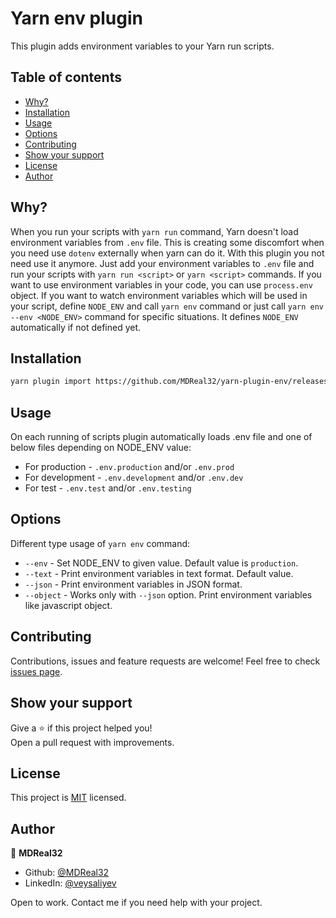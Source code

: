 # Yarn env plugin

This plugin adds environment variables to your Yarn run scripts.

## Table of contents

- [Why?](#why)
- [Installation](#installation)
- [Usage](#usage)
- [Options](#options)
- [Contributing](#contributing)
- [Show your support](#show-your-support)
- [License](#license)
- [Author](#author)

## Why?

When you run your scripts with `yarn run` command, Yarn doesn't load environment variables from `.env` file. This is creating some discomfort when you need use `dotenv` externally when yarn can do it. With this plugin you not need use it anymore. Just add your environment variables to `.env` file and run your scripts with `yarn run <script>` or `yarn <script>` commands. If you want to use environment variables in your code, you can use `process.env` object. If you want to watch environment variables which will be used in your script, define `NODE_ENV` and call `yarn env` command or just call `yarn env --env <NODE_ENV>` command for specific situations. It defines `NODE_ENV` automatically if not defined yet.

## Installation

```bash
yarn plugin import https://github.com/MDReal32/yarn-plugin-env/releases/download/latest/plugin-env.js
```

## Usage

On each running of scripts plugin automatically loads .env file and one of below files depending on NODE_ENV value:

- For production - `.env.production` and/or `.env.prod`
- For development - `.env.development` and/or `.env.dev`
- For test - `.env.test` and/or `.env.testing`

## Options

Different type usage of `yarn env` command:

- `--env` - Set NODE_ENV to given value. Default value is `production`.
- `--text` - Print environment variables in text format. Default value.
- `--json` - Print environment variables in JSON format.
- `--object` - Works only with `--json` option. Print environment variables like javascript object.

## Contributing

Contributions, issues and feature requests are welcome!
Feel free to check [issues page]().

## Show your support

Give a ⭐️ if this project helped you!  
Open a pull request with improvements.

## License

This project is [MIT](LICENSE) licensed.

## Author

👤 **MDReal32**

- Github: [@MDReal32](https://github.com/MDReal32)
- LinkedIn: [@veysaliyev](https://linkedin.com/in/veysaliyev)

Open to work. Contact me if you need help with your project.

